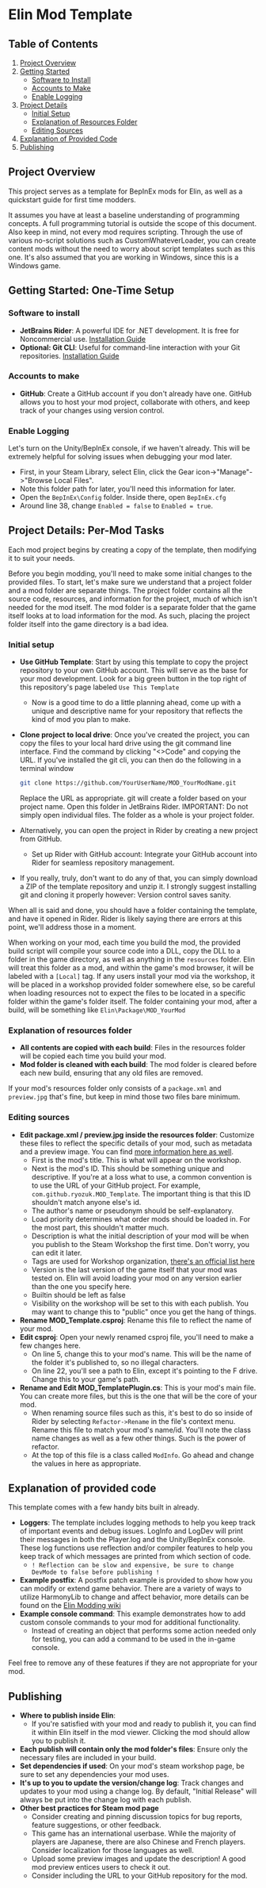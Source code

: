 
# Elin Mod Template

## Table of Contents

1. [Project Overview](#project-overview)
2. [Getting Started](#getting-started-one-time-setup)
    - [Software to Install](#software-to-install)
    - [Accounts to Make](#accounts-to-make)
    - [Enable Logging](#enable-logging)
3. [Project Details](#project-details-per-mod-tasks)
    - [Initial Setup](#initial-setup)
    - [Explanation of Resources Folder](#explanation-of-resources-folder)
    - [Editing Sources](#editing-sources)
4. [Explanation of Provided Code](#explanation-of-provided-code)
5. [Publishing](#publishing)

## Project Overview

This project serves as a template for BepInEx mods for Elin, as well as a quickstart guide for first time modders.

It assumes you have at least a baseline understanding of programming concepts.  A full programming tutorial is outside the scope of this document.  Also keep in mind, not every mod requires scripting.  Through the use of various no-script solutions such as CustomWhateverLoader, you can create content mods without the need to worry about script templates such as this one.  It's also assumed that you are working in Windows, since this is a Windows game.

## Getting Started: One-Time Setup

### Software to install
  * **JetBrains Rider**: A powerful IDE for .NET development. It is free for Noncommercial use.  [Installation Guide](https://www.jetbrains.com/help/rider/Installation_guide.html)
  * **Optional: Git CLI**: Useful for command-line interaction with your Git repositories.  [Installation Guide](https://github.com/git-guides/install-git)

### Accounts to make
  * **GitHub**: Create a GitHub account if you don't already have one. GitHub allows you to host your mod project, collaborate with others, and keep track of your changes using version control.


### Enable Logging
Let's turn on the Unity/BepInEx console, if we haven't already.  This will be extremely helpful for solving issues when debugging your mod later.
* First, in your Steam Library, select Elin, click the Gear icon->"Manage"->"Browse Local Files".
* Note this folder path for later, you'll need this information for later.
* Open the ```BepInEx\Config``` folder.  Inside there, open ``BepInEx.cfg``
* Around line 38, change ``Enabled = false`` to ``Enabled = true``.

## Project Details: Per-Mod Tasks
Each mod project begins by creating a copy of the template, then modifying it to suit your needs.

Before you begin modding, you'll need to make some initial changes to the provided files.  To start, let's make sure we understand that a project folder and a mod folder are separate things.  The project folder contains all the source code, resources, and information for the project, much of which isn't needed for the mod itself.  The mod folder is a separate folder that the game itself looks at to load information for the mod.  As such, placing the project folder itself into the game directory is a bad idea.

### Initial setup
  * **Use GitHub Template**: Start by using this template to copy the project repository to your own GitHub account. This will serve as the base for your mod development. Look for a big green button in the top right of this repository's page labeled ``Use This Template``
    * Now is a good time to do a little planning ahead, come up with a unique and descriptive name for your repository that reflects the kind of mod you plan to make.
  * **Clone project to local drive**: Once you've created the project, you can copy the files to your local hard drive using the git command line interface.  Find the command by clicking "<>Code" and copying the URL.  If you've installed the git cli, you can then do the following in a terminal window 
    ```sh
    git clone https://github.com/YourUserName/MOD_YourModName.git
    ``` 
    Replace the URL as appropriate.  git will create a folder based on your project name.  Open this folder in JetBrains Rider.  IMPORTANT: Do not simply open individual files.  The folder as a whole is your project folder.
    
  * Alternatively, you can open the project in Rider by creating a new project from GitHub.
    * Set up Rider with GitHub account: Integrate your GitHub account into Rider for seamless repository management.

  * If you really, truly, don't want to do any of that, you can simply download a ZIP of the template repository and unzip it.  I strongly suggest installing git and cloning it properly however: Version control saves sanity.


When all is said and done, you should have a folder containing the template, and have it opened in Rider.  Rider is likely saying there are errors at this point, we'll address those in a moment.

When working on your mod, each time you build the mod, the provided build script will compile your source code into a DLL, copy the DLL to a folder in the game directory, as well as anything in the ``resources`` folder.  Elin will treat this folder as a mod, and within the game's mod browser, it will be labeled with a ``[Local]`` tag.  If any users install your mod via the workshop, it will be placed in a workshop provided folder somewhere else, so be careful when loading resources not to expect the files to be located in a specific folder within the game's folder itself. The folder containing your mod, after a build, will be something like ``Elin\Package\MOD_YourMod``

### Explanation of resources folder
  * **All contents are copied with each build**: Files in the resources folder will be copied each time you build your mod.
  * **Mod folder is cleaned with each build**: The mod folder is cleared before each new build, ensuring that any old files are removed.

If your mod's resources folder only consists of a ``package.xml`` and ``preview.jpg`` that's fine, but keep in mind those two files bare minimum.

### Editing sources
  * **Edit package.xml / preview.jpg inside the resources folder**: Customize these files to reflect the specific details of your mod, such as metadata and a preview image. You can find [more information here as well](https://elin-modding-resources.github.io/Elin.Docs/articles/2_Getting%20Started/basic_mod#writing-package-xml).
    * First is the mod's title.  This is what will appear on the workshop.
    * Next is the mod's ID.  This should be something unique and descriptive. If you're at a loss what to use, a common convention is to use the URL of your GitHub project.  For example, ``com.github.ryozuk.MOD_Template``. The important thing is that this ID shouldn't match anyone else's id.
    * The author's name or pseudonym should be self-explanatory.
    * Load priority determines what order mods should be loaded in.  For the most part, this shouldn't matter much.
    * Description is what the initial description of your mod will be when you publish to the Steam Workshop the first time.  Don't worry, you can edit it later.
    * Tags are used for Workshop organization, [there's an official list here](https://docs.google.com/document/u/2/d/e/2PACX-1vR7MjQ_5hAmavFB8iMW6xm7vSYJg_g8I1s8KtvjBO-N_zNATnsmdmyQsmxQ8z9yEpZxNoc-TTdZm8so/pub)
    * Version is the last version of the game itself that your mod was tested on.  Elin will avoid loading your mod on any version earlier than the one you specify here.
    * Builtin should be left as false
    * Visibility on the workshop will be set to this with each publish.  You may want to change this to "public" once you get the hang of things. 
  * **Rename MOD_Template.csproj**: Rename this file to reflect the name of your mod.
  * **Edit csproj**: Open your newly renamed csproj file, you'll need to make a few changes here. 
    * On line 5, change  this to your mod's name.  This will be the name of the folder it's published to, so no illegal characters.
    * On line 22, you'll see a path to Elin, except it's pointing to the F drive.  Change this to your game's path.
  * **Rename and Edit MOD_TemplatePlugin.cs**: This is your mod's main file.  You can create more files, but this is the one that will be the core of your mod.
    * When renaming source files such as this, it's best to do so inside of Rider by selecting ``Refactor->Rename`` in the file's context menu.  Rename this file to match your mod's name/id.  You'll note the class name changes as well as a few other things.  Such is the power of refactor.
    * At the top of this file is a class called ``ModInfo``.  Go ahead and change the values in here as appropriate.

## Explanation of provided code
This template comes with a few handy bits built in already.
  * **Loggers**: The template includes logging methods to help you keep track of important events and debug issues.  LogInfo and LogDev will print their messages in both the Player.log and the Unity/BepInEx console.  These log functions use reflection and/or compiler features to help you keep track of which messages are printed from which section of code.
    * ``! Reflection can be slow and expensive, be sure to change DevMode to false before publishing !``
  * **Example postfix**: A postfix patch example is provided to show how you can modify or extend game behavior.  There are a variety of ways to utilize HarmonyLib to change and affect behavior, more details can be found on the [Elin Modding wiki](https://elin-modding-resources.github.io/Elin.Docs/)
  * **Example console command**: This example demonstrates how to add custom console commands to your mod for additional functionality.
    * Instead of creating an object that performs some action needed only for testing, you can add a command to be used in the in-game console.

Feel free to remove any of these features if they are not appropriate for your mod.

## Publishing
  * **Where to publish inside Elin**:
    * If you're satisfied with your mod and ready to publish it, you can find it within Elin itself in the mod viewer.  Clicking the mod should allow you to publish it.
  * **Each publish will contain only the mod folder's files**: Ensure only the necessary files are included in your build.
  * **Set dependencies if used**: On your mod's steam workshop page, be sure to set any dependencies your mod uses.
  * **It's up to you to update the version/change log**: Track changes and updates to your mod using a change log.  By default, "Initial Release" will always be put into the change log with each publish.
  * **Other best practices for Steam mod page**
    * Consider creating and pinning discussion topics for bug reports, feature suggestions, or other feedback.
    * This game has an international userbase.  While the majority of players are Japanese, there are also Chinese and French players.  Consider localization for those languages as well.
    * Upload some preview images and update the description!  A good mod preview entices users to check it out.
    * Consider including the URL to your GitHub repository for the mod.
